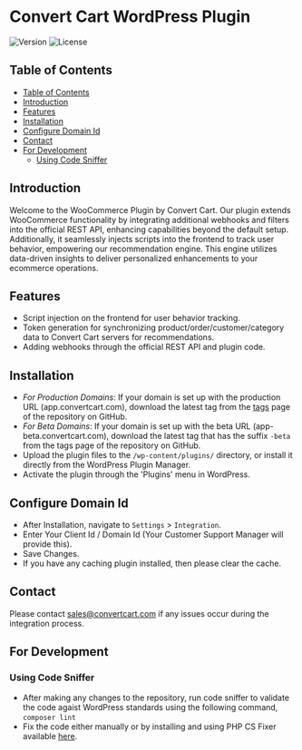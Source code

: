 # Convert Cart WordPress Plugin

![Version](https://img.shields.io/badge/version-1.2.3-blue.svg)
![License](https://img.shields.io/badge/license-Proprietary-red.svg)

## Table of Contents
  - [Table of Contents](#table-of-contents)
  - [Introduction](#introduction)
  - [Features](#features)
  - [Installation](#installation)
  - [Configure Domain Id](#configure-domain-id)
  - [Contact](#contact)
  - [For Development](#for-development)
    - [Using Code Sniffer](#using-code-sniffer)

## Introduction

Welcome to the WooCommerce Plugin by Convert Cart. Our plugin extends WooCommerce functionality by integrating additional webhooks and filters into the official REST API, enhancing capabilities beyond the default setup. Additionally, it seamlessly injects scripts into the frontend to track user behavior, empowering our recommendation engine. This engine utilizes data-driven insights to deliver personalized enhancements to your ecommerce operations.

## Features

- Script injection on the frontend for user behavior tracking.
- Token generation for synchronizing product/order/customer/category data to Convert Cart servers for recommendations.
- Adding webhooks through the official REST API and plugin code.

## Installation

- *For Production Domains*: If your domain is set up with the production URL (app.convertcart.com), download the latest tag from the [tags](https://github.com/convert-cart/woocommerce-plugin/tags) page of the repository on GitHub.
- *For Beta Domains*: If your domain is set up with the beta URL (app-beta.convertcart.com), download the latest tag that has the suffix `-beta` from the tags page of the repository on GitHub.
- Upload the plugin files to the `/wp-content/plugins/` directory, or install it directly from the WordPress Plugin Manager.
- Activate the plugin through the 'Plugins' menu in WordPress.

## Configure Domain Id

- After Installation, navigate to `Settings` > `Integration`.
- Enter Your Client Id / Domain Id (Your Customer Support Manager will provide this).
- Save Changes.
- If you have any caching plugin installed, then please clear the cache.

## Contact

Please contact [sales@convertcart.com](mailto:sales@convertcart.com) if any issues occur during the integration process.

## For Development

### Using Code Sniffer

- After making any changes to the repository, run code sniffer to validate the code agaist WordPress standards using the following command,
  `composer lint`
- Fix the code either manually or by installing and using PHP CS Fixer available [here](https://github.com/PHP-CS-Fixer/PHP-CS-Fixer).